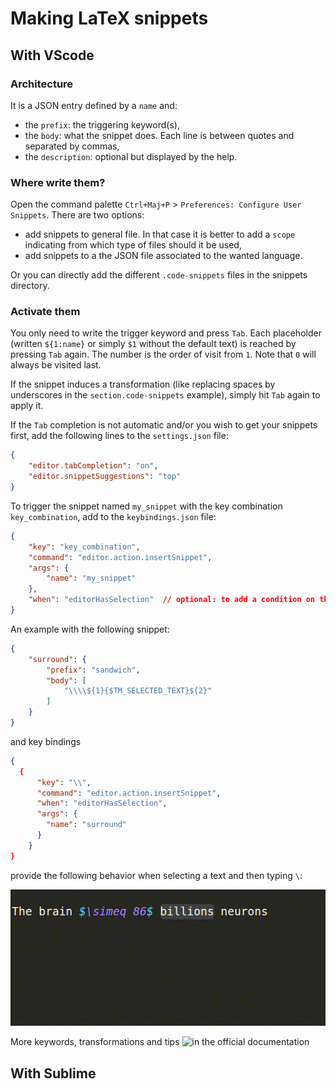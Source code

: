 # Making LaTeX snippets

## With VScode

### Architecture

It is a JSON entry defined by a `name` and:
- the `prefix`: the triggering keyword(s),
- the `body`: what the snippet does. Each line is between quotes and separated by commas,
- the `description`: optional but displayed by the help.

### Where write them?

Open the command palette `Ctrl+Maj+P` > `Preferences: Configure User Snippets`.
There are two options:
- add snippets to general file. In that case it is better to add a `scope`
indicating from which type of files should it be used,
- add snippets to a the JSON file associated to the wanted language.

Or you can directly add the different `.code-snippets` files in the snippets directory.

### Activate them

You only need to write the trigger keyword and press `Tab`.
Each placeholder (written `${1:name}` or simply `$1` without the default text) is reached by pressing `Tab` again. The number is the order of visit from `1`.
Note that `0` will always be visited last.

If the snippet induces a transformation (like replacing spaces by underscores in the `section.code-snippets` example), simply hit `Tab` again to apply it.

If the `Tab` completion is not automatic and/or you wish to get your snippets first, add the following lines to the `settings.json` file:

```json
{
    "editor.tabCompletion": "on",
    "editor.snippetSuggestions": "top"
}
```

To trigger the snippet named `my_snippet` with the key combination `key_combination`, add to the `keybindings.json` file:
```json
{
    "key": "key_combination",
    "command": "editor.action.insertSnippet",
    "args": {
        "name": "my_snippet"
    },
    "when": "editorHasSelection"  // optional: to add a condition on the event trigger (here when there is selected text)
}
```
An example with the following snippet:
```json
{
	"surround": {
		"prefix": "sandwich",
		"body": [
			"\\\\${1}{$TM_SELECTED_TEXT}${2}"
		]
	}
}
```
and key bindings
```json
{
  {
      "key": "\\",
      "command": "editor.action.insertSnippet",
      "when": "editorHasSelection",
      "args": {
        "name": "surround"
      }
    }
}
```
provide the following behavior when selecting a text and then typing `\`:

<img src="sharedvideos/snippet_example.gif?sanitize=true" width="600">

More keywords, transformations and tips ![in the official documentation](https://code.visualstudio.com/docs/editor/userdefinedsnippets)

## With Sublime
